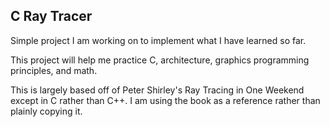 C Ray Tracer
--

Simple project I am working on to implement what I have learned so far.

This project will help me practice C, architecture, graphics programming principles, and math.

This is largely based off of Peter Shirley's Ray Tracing in One Weekend except in C rather than C++.
I am using the book as a reference rather than plainly copying it.
